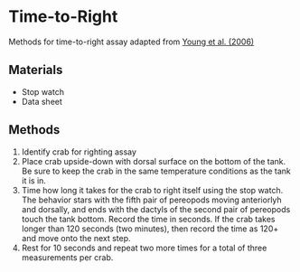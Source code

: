 # Time-to-Right

Methods for time-to-right assay adapted from [Young et al. (2006)](doi.org/10.1007/s00300-006-0140-7)

## Materials

- Stop watch
- Data sheet

## Methods

1. Identify crab for righting assay
2. Place crab upside-down with dorsal surface on the bottom of the tank. Be sure to keep the crab in the same temperature conditions as the tank it is in.
3. Time how long it takes for the crab to right itself using the stop watch. The behavior stars with the fifth pair of pereopods moving anteriorlyh and dorsally, and ends with the dactyls of the second pair of pereopods touch the tank bottom. Record the time in seconds. If the crab takes longer than 120 seconds (two minutes), then record the time as 120+ and move onto the next step.
4. Rest for 10 seconds and repeat two more times for a total of three measurements per crab.
